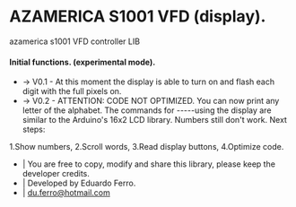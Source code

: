 # AZAMERICA S1001 VFD (display).
azamerica s1001 VFD controller LIB

#### Initial functions. (experimental mode).
- -> V0.1 - At this moment the display is able to turn on and flash each digit with the full pixels on.
- -> V0.2 - ATTENTION: CODE NOT OPTIMIZED. You can now print any letter of the alphabet. The commands for
-----using the display are similar to the Arduino's 16x2 LCD library. Numbers still don't work. Next steps:
     
1.Show numbers, 
2.Scroll words,
3.Read display buttons, 
4.Optimize code.



 * | You are free to copy, modify and share this library, please keep the developer credits.
 * | Developed by Eduardo Ferro.
 * | du.ferro@hotmail.com
